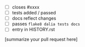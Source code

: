  - [ ] closes #xxxx
 - [ ] tests added / passed
 - [ ] docs reflect changes
 - [ ] passes ``flake8 dalia tests docs``
 - [ ] entry in HISTORY.rst

[summarize your pull request here]